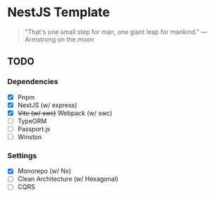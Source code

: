# NestJS Template
> "That's one small step for man, one giant leap for mankind." — Armstrong on the moon

## TODO
### Dependencies
- [x] Pnpm
- [x] NestJS (w/ express)
- [x] ~~Vite (w/ swc)~~ Webpack (w/ swc)
- [ ] TypeORM
- [ ] Passport.js
- [ ] Winston

### Settings
- [x] Monorepo (w/ Nx)
- [ ] Clean Architecture (w/ Hexagonal)
- [ ] CQRS
